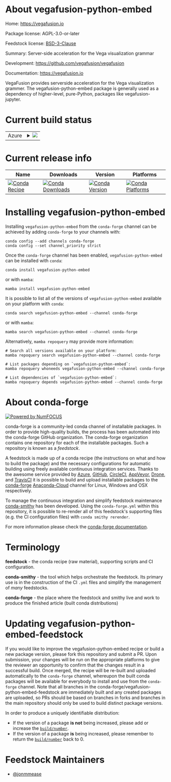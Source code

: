 About vegafusion-python-embed
=============================

Home: https://vegafusion.io

Package license: AGPL-3.0-or-later

Feedstock license: [BSD-3-Clause](https://github.com/conda-forge/vegafusion-python-embed-feedstock/blob/main/LICENSE.txt)

Summary: Server-side acceleration for the Vega visualization grammar

Development: https://github.com/vegafusion/vegafusion

Documentation: https://vegafusion.io

VegaFusion provides serverside acceleration for the Vega visualization grammer. The vegafusion-python-embed
package is generally used as a dependency of higher-level, pure-Python, packages like vegafusion-jupyter.


Current build status
====================


<table>
    
  <tr>
    <td>Azure</td>
    <td>
      <details>
        <summary>
          <a href="https://dev.azure.com/conda-forge/feedstock-builds/_build/latest?definitionId=15585&branchName=main">
            <img src="https://dev.azure.com/conda-forge/feedstock-builds/_apis/build/status/vegafusion-python-embed-feedstock?branchName=main">
          </a>
        </summary>
        <table>
          <thead><tr><th>Variant</th><th>Status</th></tr></thead>
          <tbody><tr>
              <td>linux_64_python3.10.____cpython</td>
              <td>
                <a href="https://dev.azure.com/conda-forge/feedstock-builds/_build/latest?definitionId=15585&branchName=main">
                  <img src="https://dev.azure.com/conda-forge/feedstock-builds/_apis/build/status/vegafusion-python-embed-feedstock?branchName=main&jobName=linux&configuration=linux_64_python3.10.____cpython" alt="variant">
                </a>
              </td>
            </tr><tr>
              <td>linux_64_python3.11.____cpython</td>
              <td>
                <a href="https://dev.azure.com/conda-forge/feedstock-builds/_build/latest?definitionId=15585&branchName=main">
                  <img src="https://dev.azure.com/conda-forge/feedstock-builds/_apis/build/status/vegafusion-python-embed-feedstock?branchName=main&jobName=linux&configuration=linux_64_python3.11.____cpython" alt="variant">
                </a>
              </td>
            </tr><tr>
              <td>linux_64_python3.8.____cpython</td>
              <td>
                <a href="https://dev.azure.com/conda-forge/feedstock-builds/_build/latest?definitionId=15585&branchName=main">
                  <img src="https://dev.azure.com/conda-forge/feedstock-builds/_apis/build/status/vegafusion-python-embed-feedstock?branchName=main&jobName=linux&configuration=linux_64_python3.8.____cpython" alt="variant">
                </a>
              </td>
            </tr><tr>
              <td>linux_64_python3.9.____cpython</td>
              <td>
                <a href="https://dev.azure.com/conda-forge/feedstock-builds/_build/latest?definitionId=15585&branchName=main">
                  <img src="https://dev.azure.com/conda-forge/feedstock-builds/_apis/build/status/vegafusion-python-embed-feedstock?branchName=main&jobName=linux&configuration=linux_64_python3.9.____cpython" alt="variant">
                </a>
              </td>
            </tr><tr>
              <td>osx_64_python3.10.____cpython</td>
              <td>
                <a href="https://dev.azure.com/conda-forge/feedstock-builds/_build/latest?definitionId=15585&branchName=main">
                  <img src="https://dev.azure.com/conda-forge/feedstock-builds/_apis/build/status/vegafusion-python-embed-feedstock?branchName=main&jobName=osx&configuration=osx_64_python3.10.____cpython" alt="variant">
                </a>
              </td>
            </tr><tr>
              <td>osx_64_python3.11.____cpython</td>
              <td>
                <a href="https://dev.azure.com/conda-forge/feedstock-builds/_build/latest?definitionId=15585&branchName=main">
                  <img src="https://dev.azure.com/conda-forge/feedstock-builds/_apis/build/status/vegafusion-python-embed-feedstock?branchName=main&jobName=osx&configuration=osx_64_python3.11.____cpython" alt="variant">
                </a>
              </td>
            </tr><tr>
              <td>osx_64_python3.8.____cpython</td>
              <td>
                <a href="https://dev.azure.com/conda-forge/feedstock-builds/_build/latest?definitionId=15585&branchName=main">
                  <img src="https://dev.azure.com/conda-forge/feedstock-builds/_apis/build/status/vegafusion-python-embed-feedstock?branchName=main&jobName=osx&configuration=osx_64_python3.8.____cpython" alt="variant">
                </a>
              </td>
            </tr><tr>
              <td>osx_64_python3.9.____cpython</td>
              <td>
                <a href="https://dev.azure.com/conda-forge/feedstock-builds/_build/latest?definitionId=15585&branchName=main">
                  <img src="https://dev.azure.com/conda-forge/feedstock-builds/_apis/build/status/vegafusion-python-embed-feedstock?branchName=main&jobName=osx&configuration=osx_64_python3.9.____cpython" alt="variant">
                </a>
              </td>
            </tr><tr>
              <td>win_64_python3.10.____cpython</td>
              <td>
                <a href="https://dev.azure.com/conda-forge/feedstock-builds/_build/latest?definitionId=15585&branchName=main">
                  <img src="https://dev.azure.com/conda-forge/feedstock-builds/_apis/build/status/vegafusion-python-embed-feedstock?branchName=main&jobName=win&configuration=win_64_python3.10.____cpython" alt="variant">
                </a>
              </td>
            </tr><tr>
              <td>win_64_python3.11.____cpython</td>
              <td>
                <a href="https://dev.azure.com/conda-forge/feedstock-builds/_build/latest?definitionId=15585&branchName=main">
                  <img src="https://dev.azure.com/conda-forge/feedstock-builds/_apis/build/status/vegafusion-python-embed-feedstock?branchName=main&jobName=win&configuration=win_64_python3.11.____cpython" alt="variant">
                </a>
              </td>
            </tr><tr>
              <td>win_64_python3.8.____cpython</td>
              <td>
                <a href="https://dev.azure.com/conda-forge/feedstock-builds/_build/latest?definitionId=15585&branchName=main">
                  <img src="https://dev.azure.com/conda-forge/feedstock-builds/_apis/build/status/vegafusion-python-embed-feedstock?branchName=main&jobName=win&configuration=win_64_python3.8.____cpython" alt="variant">
                </a>
              </td>
            </tr><tr>
              <td>win_64_python3.9.____cpython</td>
              <td>
                <a href="https://dev.azure.com/conda-forge/feedstock-builds/_build/latest?definitionId=15585&branchName=main">
                  <img src="https://dev.azure.com/conda-forge/feedstock-builds/_apis/build/status/vegafusion-python-embed-feedstock?branchName=main&jobName=win&configuration=win_64_python3.9.____cpython" alt="variant">
                </a>
              </td>
            </tr>
          </tbody>
        </table>
      </details>
    </td>
  </tr>
</table>

Current release info
====================

| Name | Downloads | Version | Platforms |
| --- | --- | --- | --- |
| [![Conda Recipe](https://img.shields.io/badge/recipe-vegafusion--python--embed-green.svg)](https://anaconda.org/conda-forge/vegafusion-python-embed) | [![Conda Downloads](https://img.shields.io/conda/dn/conda-forge/vegafusion-python-embed.svg)](https://anaconda.org/conda-forge/vegafusion-python-embed) | [![Conda Version](https://img.shields.io/conda/vn/conda-forge/vegafusion-python-embed.svg)](https://anaconda.org/conda-forge/vegafusion-python-embed) | [![Conda Platforms](https://img.shields.io/conda/pn/conda-forge/vegafusion-python-embed.svg)](https://anaconda.org/conda-forge/vegafusion-python-embed) |

Installing vegafusion-python-embed
==================================

Installing `vegafusion-python-embed` from the `conda-forge` channel can be achieved by adding `conda-forge` to your channels with:

```
conda config --add channels conda-forge
conda config --set channel_priority strict
```

Once the `conda-forge` channel has been enabled, `vegafusion-python-embed` can be installed with `conda`:

```
conda install vegafusion-python-embed
```

or with `mamba`:

```
mamba install vegafusion-python-embed
```

It is possible to list all of the versions of `vegafusion-python-embed` available on your platform with `conda`:

```
conda search vegafusion-python-embed --channel conda-forge
```

or with `mamba`:

```
mamba search vegafusion-python-embed --channel conda-forge
```

Alternatively, `mamba repoquery` may provide more information:

```
# Search all versions available on your platform:
mamba repoquery search vegafusion-python-embed --channel conda-forge

# List packages depending on `vegafusion-python-embed`:
mamba repoquery whoneeds vegafusion-python-embed --channel conda-forge

# List dependencies of `vegafusion-python-embed`:
mamba repoquery depends vegafusion-python-embed --channel conda-forge
```


About conda-forge
=================

[![Powered by
NumFOCUS](https://img.shields.io/badge/powered%20by-NumFOCUS-orange.svg?style=flat&colorA=E1523D&colorB=007D8A)](https://numfocus.org)

conda-forge is a community-led conda channel of installable packages.
In order to provide high-quality builds, the process has been automated into the
conda-forge GitHub organization. The conda-forge organization contains one repository
for each of the installable packages. Such a repository is known as a *feedstock*.

A feedstock is made up of a conda recipe (the instructions on what and how to build
the package) and the necessary configurations for automatic building using freely
available continuous integration services. Thanks to the awesome service provided by
[Azure](https://azure.microsoft.com/en-us/services/devops/), [GitHub](https://github.com/),
[CircleCI](https://circleci.com/), [AppVeyor](https://www.appveyor.com/),
[Drone](https://cloud.drone.io/welcome), and [TravisCI](https://travis-ci.com/)
it is possible to build and upload installable packages to the
[conda-forge](https://anaconda.org/conda-forge) [Anaconda-Cloud](https://anaconda.org/)
channel for Linux, Windows and OSX respectively.

To manage the continuous integration and simplify feedstock maintenance
[conda-smithy](https://github.com/conda-forge/conda-smithy) has been developed.
Using the ``conda-forge.yml`` within this repository, it is possible to re-render all of
this feedstock's supporting files (e.g. the CI configuration files) with ``conda smithy rerender``.

For more information please check the [conda-forge documentation](https://conda-forge.org/docs/).

Terminology
===========

**feedstock** - the conda recipe (raw material), supporting scripts and CI configuration.

**conda-smithy** - the tool which helps orchestrate the feedstock.
                   Its primary use is in the construction of the CI ``.yml`` files
                   and simplify the management of *many* feedstocks.

**conda-forge** - the place where the feedstock and smithy live and work to
                  produce the finished article (built conda distributions)


Updating vegafusion-python-embed-feedstock
==========================================

If you would like to improve the vegafusion-python-embed recipe or build a new
package version, please fork this repository and submit a PR. Upon submission,
your changes will be run on the appropriate platforms to give the reviewer an
opportunity to confirm that the changes result in a successful build. Once
merged, the recipe will be re-built and uploaded automatically to the
`conda-forge` channel, whereupon the built conda packages will be available for
everybody to install and use from the `conda-forge` channel.
Note that all branches in the conda-forge/vegafusion-python-embed-feedstock are
immediately built and any created packages are uploaded, so PRs should be based
on branches in forks and branches in the main repository should only be used to
build distinct package versions.

In order to produce a uniquely identifiable distribution:
 * If the version of a package **is not** being increased, please add or increase
   the [``build/number``](https://docs.conda.io/projects/conda-build/en/latest/resources/define-metadata.html#build-number-and-string).
 * If the version of a package **is** being increased, please remember to return
   the [``build/number``](https://docs.conda.io/projects/conda-build/en/latest/resources/define-metadata.html#build-number-and-string)
   back to 0.

Feedstock Maintainers
=====================

* [@jonmmease](https://github.com/jonmmease/)


